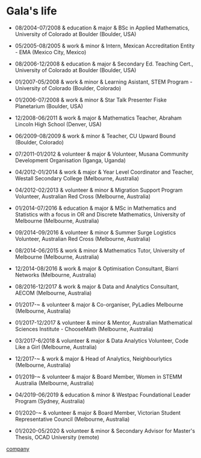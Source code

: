 Gala's life
===============

- 08/2004-07/2008 & education & major & BSc in Applied Mathematics, University of Colorado at Boulder (Boulder, USA)

- 05/2005-08/2005 & work      & minor & Intern, Mexican Accreditation Entity - EMA (Mexico City, Mexico)

- 08/2006-12/2008 & education & major & Secondary Ed. Teaching Cert., University of Colorado at Boulder (Boulder, USA)

- 01/2007-05/2008 & work      & minor & Learning Asistant, STEM Program - University of Colorado (Boulder, Colorado)

- 01/2006-07/2008 & work      & minor & Star Talk Presenter Fiske Planetarium (Boulder, USA)

- 12/2008-06/2011 & work      & major & Mathematics Teacher, Abraham Lincoln High School (Denver, USA)

- 06/2009-08/2009 & work      & minor & Teacher, CU Upward Bound (Boulder, Colorado)

- 07/2011-01/2012 & volunteer & major & Volunteer, Musana Community Development Organisation (Iganga, Uganda)

- 04/2012-01/2014 & work      & major & Year Level Coordinator and Teacher, Westall Secondary College (Melbourne, Australia)

- 04/2012-02/2013 & volunteer & minor & Migration Support Program Volunteer, Australian Red Cross (Melbourne, Australia)

- 01/2014-07/2016 & education & major & MSc in Mathematics and Statistics with a focus in OR and Discrete Mathematics, University of Melbourne (Melbourne, Australia)

- 09/2014-09/2016 & volunteer & minor & Summer Surge Logistics Volunteer, Australian Red Cross (Melbourne, Australia)

- 08/2014-06/2015 & work      & minor & Mathematics Tutor, University of Melbourne (Melbourne, Australia)

- 12/2014-08/2016 & work      & major & Optimisation Consultant, Biarri Networks (Melbourne, Australia)

- 08/2016-12/2017 & work      & major & Data and Analytics Consultant, AECOM (Melbourne, Australia)

- 01/2017-~       & volunteer & major & Co-organiser, PyLadies Melbourne (Melbourne, Australia)

- 01/2017-12/2017 & volunteer & minor & Mentor, Australian Mathematical Sciences Institute - ChooseMath (Melbourne, Australia)
- 03/2017-6/2018  & volunteer & major & Data Analytics Volunteer, Code Like a Girl (Melbourne, Australia)

- 12/2017-~       & work      & major & Head of Analytics, Neighbourlytics (Melbourne, Australia)

- 01/2019-~       & volunteer & major & Board Member, Women in STEMM Australia (Melbourne, Australia)

- 04/2019-06/2019 & education & minor & Westpac Foundational Leader Program (Sydney, Australia)

- 01/2020-~       & volunteer & major & Board Member, Victorian Student Representative Council (Melbourne, Australia)

- 01/2020-05/2020 & volunteer & minor & Secondary Advisor for Master's Thesis, OCAD University (remote)















[company](http://en.wikipedia.org/wiki/Apple_Inc. "Apple Inc.")
